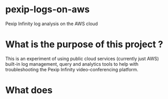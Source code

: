 # pexip-logs-on-aws
Pexip Infinity log analysis on the AWS cloud

# What  is the purpose of this project ?
This is an experiment of using public cloud services (currently just AWS) built-in log management, query and analytics tools to help with troubleshooting the Pexip Infinity video-conferencing platform.

# What does 
